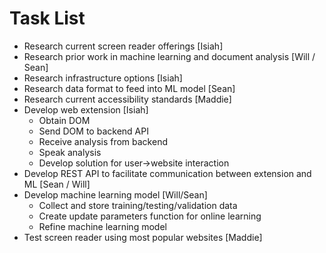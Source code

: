 # Task List

* Research current screen reader offerings [Isiah]
* Research prior work in machine learning and document analysis [Will / Sean]
* Research infrastructure options  [Isiah]
* Research data format to feed into ML model [Sean]
* Research current accessibility standards [Maddie]
* Develop web extension [Isiah]
    - Obtain DOM
    - Send DOM to backend API
    - Receive analysis from backend
    - Speak analysis
    - Develop solution for user->website interaction 
* Develop REST API to facilitate communication between extension and ML [Sean / Will]
* Develop machine learning model [Will/Sean]
    - Collect and store training/testing/validation data
    - Create update parameters function for online learning 
    - Refine machine learning model
* Test screen reader using most popular websites [Maddie]



